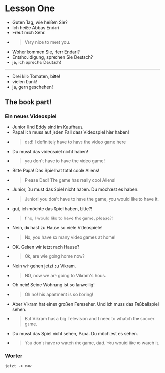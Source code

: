 # Lesson One

* Guten Tag, wie heißen Sie?
* Ich heiße Abbas Endari
* Freut mich Sehr.
* > Very nice to meet you.
* Woher kommen Sie, Herr Endari?
* Entshculdigung, sprechen Sie Deutsch?
* ja, ich spreche Deutsch!
***  
* Drei kilo Tomaten, bitte!
* vielen Dank! 
* ja, gern geschehen!

## The book part!
### Ein neues Videospiel
* Junior Und Eddy sind im Kaufhaus.
* Papa! Ich muss auf jeden Fall dass Videospiel hier haben!
* > dad! I definitely have to have the video game here
* Du musst das videospiel nicht haben!
* > you don't have to have the video game!
* Bitte Papa! Das Spiel hat total coole Aliens!
* > Please Dad! The game has really cool Aliens!
* Junior, Du must das Spiel nicht haben. Du möchtest es haben.
* > Junior! you don't have to have the game, you would like to have it.
* gut, ich möchte das Spiel haben, bitte?!
* > fine, I would like to have the game, please?!
* Nein, du hast zu Hause so viele Videospiele!
* > No, you have so many video games at home!
* OK, Gehen wir jetzt nach Hause?
* > Ok, are wie going home now?
* Nein wir gehen jetzt zu Vikram.
* > NO, now we are going to Vikram's hous.
* Oh nein! Seine Wohnung ist so lanweilig!
* > Oh no! his apartment is so boring!
* Aber Vikram hat einen großen Fernseher. Und ich muss das Fußballspiel sehen.
* > But Vikram has a big Television and I need to whatch the soccer game.
* Du musst das Spiel nicht sehen, Papa. Du möchtest es sehen.
* > You don't have to watch the game, dad. You would like to watch it.

### Worter
```
jetzt -> now
```
